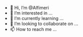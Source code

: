 - 👋 Hi, I’m @Alfimeri
- 👀 I’m interested in ...
- 🌱 I’m currently learning ...
- 💞️ I’m looking to collaborate on ...
- 📫 How to reach me ...

<!---
Alfimeri/Alfimeri is a ✨ special ✨ repository because its `README.md` (this file) appears on your GitHub profile.
You can click the Preview link to take a look at your changes.
--->
